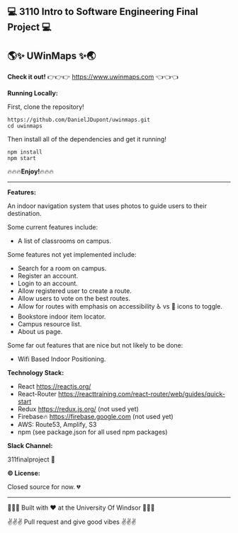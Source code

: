 ## :computer: 3110 Intro to Software Engineering Final Project :computer:
## :earth_americas::sparkles: UWinMaps :sparkles::earth_asia:

**Check it out!**
:point_right::point_right::point_right: https://www.uwinmaps.com :point_left::point_left::point_left:

**Running Locally:**

First, clone the repository!
```
https://github.com/DanielJDupont/uwinmaps.git
cd uwinmaps
```
Then install all of the dependencies and get it running!
```
npm install
npm start
```

:fire::fire::fire:**Enjoy!**:fire::fire::fire:

--------------------------------------------------

**Features:**

An indoor navigation system that uses photos to guide users to their destination.

Some current features include:
- A list of classrooms on campus.

Some features not yet implemented include:
- Search for a room on campus.
- Register an account.
- Login to an account.
- Allow registered user to create a route.
- Allow users to vote on the best routes.
- Allow for routes with emphasis on accessibility :wheelchair: vs :walking: icons to toggle.
- Bookstore indoor item locator.
- Campus resource list.
- About us page.

Some far out features that are nice but not likely to be done:
- Wifi Based Indoor Positioning.


**Technology Stack:**
- React https://reactjs.org/
- React-Router https://reacttraining.com/react-router/web/guides/quick-start
- Redux https://redux.js.org/ (not used yet)
- Firebase:fire: https://firebase.google.com (not used yet)
- AWS: Route53, Amplify, S3
- npm (see package.json for all used npm packages)


**Slack Channel:** 

311finalproject :seedling:

**:copyright: License:**

Closed source for now. :broken_heart:

--------------------------------------------------

:rose::rose::rose: Built with :heart: at the University Of Windsor :rose::rose::rose:

:v::v::v: Pull request and give good vibes :v::v::v:


